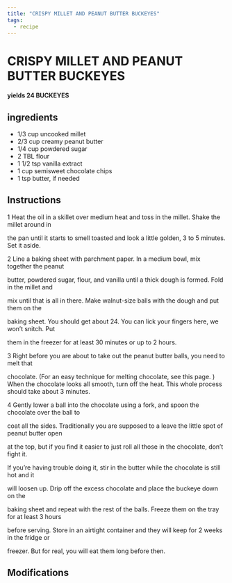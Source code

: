 ```yaml
---
title: "CRISPY MILLET AND PEANUT BUTTER BUCKEYES"
tags:
  - recipe
---
```


# CRISPY MILLET AND PEANUT BUTTER BUCKEYES

#### yields  24 BUCKEYES

## ingredients
* 1/3 cup uncooked millet 
* 2/3 cup creamy peanut butter 
* 1/4 cup powdered sugar 
* 2 TBL flour 
* 1 1/2 tsp vanilla extract 
* 1 cup semisweet chocolate chips 
* 1 tsp butter, if needed 

## Instructions

1 Heat the oil in a skillet over medium heat and toss in the millet. Shake the millet around in

the pan until it starts to smell toasted and look a little golden, 3 to 5 minutes. Set it aside.

2 Line a baking sheet with parchment paper. In a medium bowl, mix together the peanut

butter, powdered sugar, flour, and vanilla until a thick dough is formed. Fold in the millet and

mix until that    is all in there. Make walnut-size balls with the dough and put them on the

baking sheet. You should get about 24. You can lick your fingers here, we won’t snitch. Put

them in the freezer for at least 30 minutes or up to 2 hours.

3 Right before you are about to take out the peanut butter balls, you need to melt that

chocolate. (For an easy technique for melting chocolate, see this page. ) When the chocolate looks all smooth, turn off the heat. This whole process should take about 3 minutes.

4 Gently lower a ball into the chocolate using a fork, and spoon the chocolate over the ball to

coat all the sides. Traditionally you are supposed to a leave the little spot of peanut butter open

at the top, but if you find it easier to just roll all those   in the chocolate, don’t fight it.

If you’re having trouble doing it, stir in the butter while the chocolate is still hot and it

will loosen up. Drip off the excess chocolate and place the buckeye down on the

baking sheet and repeat with the rest of the balls. Freeze them on the tray for at least 3 hours

before serving. Store in an airtight container and they will keep for 2 weeks in the fridge or

freezer. But for real, you will eat them long before then.



## Modifications


